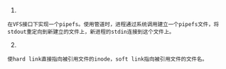 
1.

```
在VFS接口下实现一个pipefs。使用管道时，进程通过系统调用建立一个pipefs文件，将stdout重定向到新建立的文件上，新进程的stdin连接到这个文件上。
```

2.

```
使hard link直接指向被引用文件的inode，soft link指向被引用文件的文件名。
```
